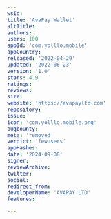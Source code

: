 ```yaml
---
wsId: 
title: 'AvaPay Wallet'
altTitle: 
authors: 
users: 100
appId: 'com.yolllo.mobile'
appCountry: 
released: '2022-04-29'
updated: '2022-06-23'
version: '1.0'
stars: 4.9
ratings: 
reviews: 
size: 
website: 'https://avapayltd.com'
repository: 
issue: 
icon: 'com.yolllo.mobile.png'
bugbounty: 
meta: 'removed'
verdict: 'fewusers'
appHashes: 
date: '2024-09-08'
signer: 
reviewArchive: 
twitter: 
social: 
redirect_from: 
developerName: 'AVAPAY LTD'
features: 

---
```


